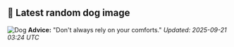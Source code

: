 ## 🐶 Latest random dog image
![Dog](https://images.dog.ceo/breeds/airedale/n02096051_4153.jpg)
**Advice:** "Don't always rely on your comforts."
*Updated: 2025-09-21 03:24 UTC*
